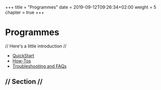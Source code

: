 +++
title = "Programmes"
date = 2019-09-12T09:26:34+02:00
weight = 5
chapter = true
+++

# Programmes

// Here's a little introduction //

- [QuickStart]()
- [How-Tos]()
- [Troubleshooting and FAQs]()

## // Section //
